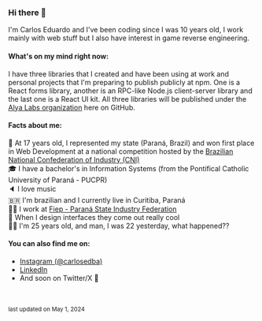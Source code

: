 ### Hi there 👋

I'm Carlos Eduardo and I've been coding since I was 10 years old, I work mainly with web stuff but I also have interest in game reverse engineering.

#### What's on my mind right now:

I have three libraries that I created and have been using at work and personal projects that I'm preparing to publish publicly at npm.
One is a React forms library, another is an RPC-like Node.js client-server library and the last one is a React UI kit.
All three libraries will be published under the [Alya Labs organization](https://github.com/alyalabs) here on GitHub.

#### Facts about me:

🥇  At 17 years old, I represented my state (Paraná, Brazil) and won first place in Web Development at a national competition hosted by the [Brazilian National Confederation of Industry (CNI)](https://www.portaldaindustria.com.br/cni/en/about/)
<br>
🎓  I have a bachelor's in Information Systems (from the Pontifical Catholic University of Paraná - PUCPR)
<br>
🔈  I love music
<br>
🇧🇷  I'm brazilian and I currently live in Curitiba, Paraná
<br>
🧑‍💻  I work at [Fiep - Paraná State Industry Federation](https://www.linkedin.com/company/fiep)
<br>
🍎  When I design interfaces they come out really cool
<br>
👨‍🦳  I'm 25 years old, and man, I was 22 yesterday, what happened??

#### You can also find me on:

- [Instagram (@carlosedba)](https://instagram.com/carlosedba)
- [LinkedIn](https://www.linkedin.com/in/carlosalmeida)
- And soon on Twitter/X 👀
  
<br><br>
<sup>last updated on May 1, 2024</sup>

<!--
**carlosedba/carlosedba** is a ✨ _special_ ✨ repository because its `README.md` (this file) appears on your GitHub profile.

Here are some ideas to get you started:
- 🔭 I’m currently working on ...
- 🌱 I’m currently learning ...
- 👯 I’m looking to collaborate on ...
- 🤔 I’m looking for help with ...
- 💬 Ask me about ...
- 📫 How to reach me: ...
- 😄 Pronouns: ...
- ⚡ Fun fact: ...
-->
